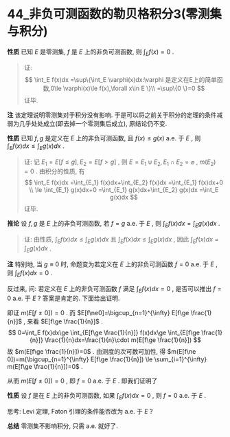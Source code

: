 # 44_非负可测函数的勒贝格积分3(零测集与积分)

**性质** 已知 $E$ 是零测集, $f$ 是 $E$ 上的非负可测函数, 则 $\int_E f(x)=0$ .

> 证: 
> $$
> \int_E f(x)dx
> =\sup\{\int_E \varphi(x)dx:\varphi 是定义在E上的简单函数,0\le \varphi(x)\le f(x),\forall x\in E \}\\
> =\sup\{0 \}=0
> $$
> 证毕.

**注** 该定理说明零测集对于积分没有影响. 于是可以将之前关于积分的定理的条件减弱为几乎处处成立(即去掉一个零测集后成立), 原结论仍不变.

**性质** 已知 $f,g$ 是定义在 $E$ 上的非负可测函数, 且 $f(x)\le g(x)$ a.e. 于 $E$ , 则 $\int_E f(x)dx\le \int_E g(x)dx$ .

> 证: 记 $E_1=E[f\le g],E_2=E[f>g]$ , 则 $E=E_1\cup E_2,E_1\cap E_2=\varnothing$ , $m(E_2)=0$ . 由积分的性质, 有
> $$
> \int_E f(x)dx
> =\int_{E_1} f(x)dx+\int_{E_2} f(x)dx
> =\int_{E_1} f(x)dx+0 \\
> \le \int_{E_1} g(x)dx+0
> =\int_{E_1} g(x)dx+\int_{E_2} g(x)dx
> =\int_E g(x)dx
> $$
>  证毕.

**推论** 设 $f,g$ 是 $E$ 上的非负可测函数, 若 $f=g$ a.e. 于 $E$ , 则 $\int_E f(x)dx=\int_E g(x)dx$ . 

> 证: 由性质, $\int_E f(x)dx\le \int_E g(x)dx$ 且 $\int_E f(x)dx\le \int_E g(x)dx$ , 因此 $\int_E f(x)dx=\int_E g(x)dx$ .

**注** 特别地, 当 $g\equiv 0$ 时, 命题变为若定义在 $E$ 上的非负可测函数 $f=0$ a.e. 于 $E$ , 则 $\int_E f(x)dx=0$ .

反过来, 问: 若定义在 $E$ 上的非负可测函数 $f$ 满足 $\int_E f(x)dx=0$ , 是否可以推出 $f=0$ a.e. 于 $E$ ? 答案是肯定的. 下面给出证明.

即证 $m(E[f\ne0])=0$ . 而 $E[f\ne0]=\bigcup_{n=1}^{\infty} E[f\ge \frac{1}{n}]$ , 来看 $E[f\ge \frac{1}{n}]$ .
$$
0=\int_E f(x)dx\ge \int_{E[f\ge \frac{1}{n}]} f(x)dx\ge \int_{E[f\ge \frac{1}{n}]} \frac{1}{n}dx=\frac{1}{n}\cdot m(E[f\ge \frac{1}{n}])
$$
故 $m(E[f\ge \frac{1}{n}])=0$ . 由测度的次可数可加性, 得 $m(E[f\ne 0])=m(\bigcup_{n=1}^{\infty} E[f\ge \frac{1}{n}])
\le \sum_{i=1}^{\infty} m(E[f\ge \frac{1}{n}])=0$ .

从而  $m(E[f\ne0])=0$ , 即 $f=0$ a.e. 于 $E$ . 即我们证明了

**性质** 设 $f$ 是在 $E$ 上的非负可测函数, 如果 $\int_E f(x)dx=0$ , 则 $f=0$ a.e. 于 $E$ .

思考: Levi 定理, Faton 引理的条件能否改为 a.e. 于 $E$ ?

**总结** 零测集不影响积分, 只需 a.e. 就好了.


